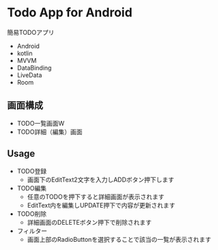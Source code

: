 # Todo App for Android

簡易TODOアプリ

- Android
- kotlin
- MVVM
- DataBinding
- LiveData
- Room

## 画面構成

- TODO一覧画面W
- TODO詳細（編集）画面

## Usage

- TODO登録
    - 画面下のEditText2文字を入力しADDボタン押下します
- TODO編集
    - 任意のTODOを押下すると詳細画面が表示されます
    - EditText内を編集しUPDATE押下で内容が更新されます
- TODO削除
    - 詳細画面のDELETEボタン押下で削除されます
- フィルター
	- 画面上部のRadioButtonを選択することで該当の一覧が表示されます